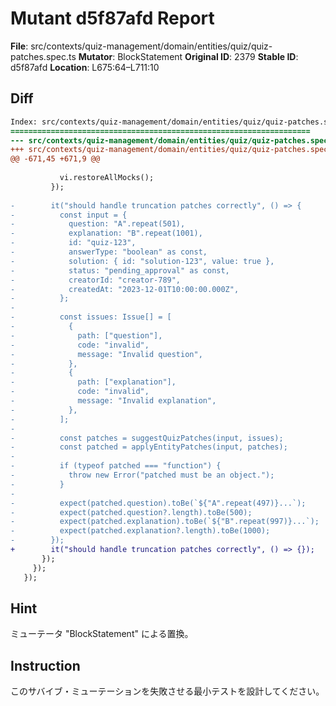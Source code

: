 # Mutant d5f87afd Report

**File**: src/contexts/quiz-management/domain/entities/quiz/quiz-patches.spec.ts
**Mutator**: BlockStatement
**Original ID**: 2379
**Stable ID**: d5f87afd
**Location**: L675:64–L711:10

## Diff

```diff
Index: src/contexts/quiz-management/domain/entities/quiz/quiz-patches.spec.ts
===================================================================
--- src/contexts/quiz-management/domain/entities/quiz/quiz-patches.spec.ts	original
+++ src/contexts/quiz-management/domain/entities/quiz/quiz-patches.spec.ts	mutated #2379
@@ -671,45 +671,9 @@
 
           vi.restoreAllMocks();
         });
 
-        it("should handle truncation patches correctly", () => {
-          const input = {
-            question: "A".repeat(501),
-            explanation: "B".repeat(1001),
-            id: "quiz-123",
-            answerType: "boolean" as const,
-            solution: { id: "solution-123", value: true },
-            status: "pending_approval" as const,
-            creatorId: "creator-789",
-            createdAt: "2023-12-01T10:00:00.000Z",
-          };
-
-          const issues: Issue[] = [
-            {
-              path: ["question"],
-              code: "invalid",
-              message: "Invalid question",
-            },
-            {
-              path: ["explanation"],
-              code: "invalid",
-              message: "Invalid explanation",
-            },
-          ];
-
-          const patches = suggestQuizPatches(input, issues);
-          const patched = applyEntityPatches(input, patches);
-
-          if (typeof patched === "function") {
-            throw new Error("patched must be an object.");
-          }
-
-          expect(patched.question).toBe(`${"A".repeat(497)}...`);
-          expect(patched.question?.length).toBe(500);
-          expect(patched.explanation).toBe(`${"B".repeat(997)}...`);
-          expect(patched.explanation?.length).toBe(1000);
-        });
+        it("should handle truncation patches correctly", () => {});
       });
     });
   });
```

## Hint

ミューテータ "BlockStatement" による置換。

## Instruction

このサバイブ・ミューテーションを失敗させる最小テストを設計してください。
